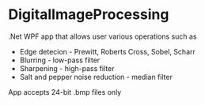 # DigitalImageProcessing
.Net WPF app that allows user various operations such as
- Edge detecion - Prewitt, Roberts Cross, Sobel, Scharr
- Blurring - low-pass filter
- Sharpening - high-pass filter
- Salt and pepper noise reduction - median filter

App accepts 24-bit .bmp files only
